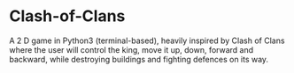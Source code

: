 # Clash-of-Clans
A 2 D game in Python3 (terminal-based), heavily inspired by Clash of Clans where the user will control the king, move it up, down, forward and backward, while destroying buildings and fighting defences on its way. 
